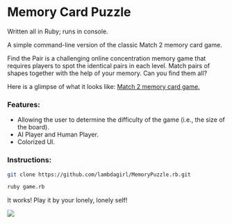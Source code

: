 #  Memory Card Puzzle

Written all in Ruby; runs in console.

A simple command-line version of the classic Match 2 memory card game.

Find the Pair is a challenging online concentration memory game that requires players to spot the identical pairs in each level. Match pairs of shapes together with the help of your memory. Can you find them all?


Here is a glimpse of what it looks like: [Match 2 memory card game.](http://mypuzzle.org/find-the-pair) 


### Features:
* Allowing the user to determine the difficulty of the game (i.e., the size of the board). 
* AI Player and Human Player.
* Colorized UI.

### Instructions:
```sh
git clone https://github.com/lambdagirl/MemoryPuzzle.rb.git
```
```sh
ruby game.rb
```

It works! Play it by your lonely, lonely self!

![](https://github.com/lambdagirl/MemoryPuzzle.rb/blob/master/demo.gif)
